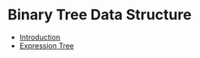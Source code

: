 # Binary Tree Data Structure

- [Introduction](introduction.md)
- [Expression Tree](expression_tree.md)
